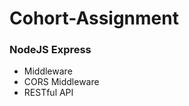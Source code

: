 # Cohort-Assignment

<h3>NodeJS Express</h3>
<ul>
    <li>Middleware</li>
    <li>CORS Middleware</li>
    <li>RESTful API</li>
</ul>
